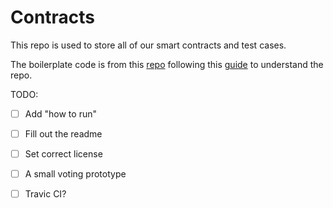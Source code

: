 # Contracts

This repo is used to store all of our smart contracts and test cases.

The boilerplate code is from this [repo](https://github.com/tylerjohnhaden/__truffle-boilerplate)
following this [guide](https://blog.ippon.tech/creating-your-first-truffle-project-part-2-of-2/) to understand the repo.

TODO:
- [ ] Add "how to run"
- [ ] Fill out the readme
- [ ] Set correct license
- [ ] A small voting prototype
- [ ] Travic CI?

